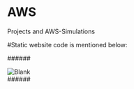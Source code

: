 # AWS
Projects and AWS-Simulations

#Static website code is mentioned below:

######<!DOCTYPE html>
<html lang="en">
<head>
    <meta charset="UTF-8">
    <meta name="viewport" content="width=device-width, initial-scale=1.0">
    <title>Document</title>
</head>
<body>
    <div class="card" style="width: 10rem;">
        <img class="card-img-top" src="..." alt="Blank">
      </div>
</body>
</html>######

